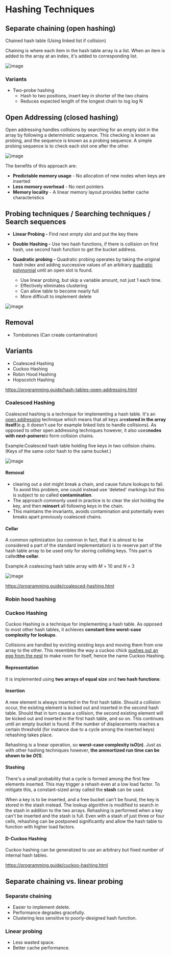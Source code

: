 # Hashing Techniques

## Separate chaining (open hashing)

Chained hash table (Using linked list if collision)

Chaining is where each item in the hash table array is a list. When an item is added to the array at an index, it's added to corresponding list.

![image](../../media/Hashing-Techniques-image1.jpg)

### Variants

- Two-probe hashing
  - Hash to two positions, insert key in shorter of the two chains
  - Reduces expected length of the longest chain to log log N

## Open Addressing (closed hashing)

Open addressing handles collisions by searching for an empty slot in the array by following a deterministic sequence. This checking is known as probing, and the sequence is known as a probing sequence. A simple probing sequence is to check each slot one after the other.

![image](../../media/Hashing-Techniques-image2.jpg)

The benefits of this approach are:

- **Predictable memory usage** - No allocation of new nodes when keys are inserted
- **Less memory overhead** - No next pointers
- **Memory locality** - A linear memory layout provides better cache characteristics

## Probing techniques / Searching techniques / Search sequences

- **Linear Probing -** Find next empty slot and put the key there

- **Double Hashing -** Use two hash functions, if there is collision on first hash, use second hash function to get the bucket address.

- **Quadratic probing -** Quadratic probing operates by taking the original hash index and adding successive values of an arbitrary [quadratic polynomial](https://en.wikipedia.org/wiki/Quadratic_polynomial) until an open slot is found.
  - Use linear probing, but skip a variable amount, not just 1 each time.
  - Effectively eliminates clustering
  - Can allow table to become nearly full
  - More difficult to implement delete

![image](../../media/Hashing-Techniques-image3.jpg)

## Removal

- Tombstones (Can create contamination)

## Variants

- Coalesced Hashing
- Cuckoo Hashing
- Robin Hood Hashing
- Hopscotch Hashing

https://programming.guide/hash-tables-open-addressing.html

### Coalesced Hashing

Coalesced hashing is a technique for implementing a hash table. It's an [open addressing](https://programming.guide/hash-tables-open-addressing.html) technique which means that all keys are**stored in the array itself**(e.g. it doesn't use for example linked lists to handle collisions). As opposed to other open addressing techniques however, it also uses**nodes with next-poiners**to form collision chains.

Example:Coalesced hash table holding five keys in two collision chains. (Keys of the same color hash to the same bucket.)

![image](../../media/Hashing-Techniques-image4.jpg)

#### Removal

- clearing out a slot might break a chain, and cause future lookups to fail. To avoid this problem, one could instead use 'deleted' markings but this is subject to so called **contamination**.
- The approach commonly used in practice is to clear the slot holding the key, and then **reinsert** all following keys in the chain.
- This maintains the invariants, avoids contamination and potentially even breaks apart previously coalesced chains.

#### Cellar

A common optimization (so common in fact, that it is almost to be considered a part of the standard implementation) is to reserve part of the hash table array to be used only for storing colliding keys. This part is called**the cellar**.

Example:A coalescing hash table array with *M* = 10 and *N* = 3

![image](../../media/Hashing-Techniques-image5.jpg)

https://programming.guide/coalesced-hashing.html

### Robin hood hashing

### Cuckoo Hashing

Cuckoo Hashing is a technique for implementing a hash table. As opposed to most other hash tables, it achieves **constant time worst-case complexity for lookups**.

Collisions are handled by evicting existing keys and moving them from one array to the other. This resembles the way a cuckoo chick [pushes out an egg from the nest](https://www.youtube.com/watch?v=SO1WccH2_YM) to make room for itself, hence the name Cuckoo Hashing.

#### Representation

It is implemented using **two arrays of equal size** and **two hash functions**:

#### Insertion

A new element is always inserted in the first hash table. Should a collision occur, the existing element is kicked out and inserted in the second hash table. Should that in turn cause a collision, the second existing element will be kicked out and inserted in the first hash table, and so on. This continues until an empty bucket is found.
If the number of displacements reaches a certain threshold (for instance due to a cycle among the inserted keys) rehashing takes place.

Rehashing is a linear operation, so **worst-case complexity is*O*(*n*)**. Just as with other hashing techniques however, **the ammortized run time can be shown to be *O*(1)**.

#### Stashing

There's a small probability that a cycle is formed among the first few elements inserted. This may trigger a rehash even at a low load factor. To mitigate this, a constant-sized array called the **stash** can be used.

When a key is to be inserted, and a free bucket can't be found, the key is stored in the stash instead. The lookup algorithm is modified to search in the stash in addition to the two arrays. Rehashing is performed when a key can't be inserted and the stash is full.
Even with a stash of just three or four cells, rehashing can be postponed significantly and allow the hash table to function with higher load factors.

#### D-Cuckoo Hashing

Cuckoo hashing can be generalized to use an arbitrary but fixed number of internal hash tables.

https://programming.guide/cuckoo-hashing.html

## Separate chaining vs. linear probing

### Separate chaining

- Easier to implement delete.
- Performance degrades gracefully.
- Clustering less sensitive to poorly-designed hash function.

### Linear probing

- Less wasted space.
- Better cache performance.

